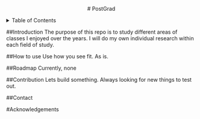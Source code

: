 <p align="center">
# PostGrad
</p>

<details>
<summary>Table of Contents</summary>
<br>
  1. Introduction
     -About this project(s)
  2.  How to Use
  3.  Roadmap
  4.  Contribution
  5.  Contact
  6.  Acknowledgements
</details>

  
##Introduction
  The purpose of this repo is to study different areas of classes I enjoyed over the years. I will do my own individual research within each field of study.
  
##How to use
  Use how you see fit. As is.
  
##Roadmap
  Currently, none
  
##Contribution
  Lets build something. Always looking for new things to test out.
  
##Contact
  <!--[Linkedin badge coming soon]-->
  <!--[and discord]-->
    
#Acknowledgements
  <!--Also fill this-->
